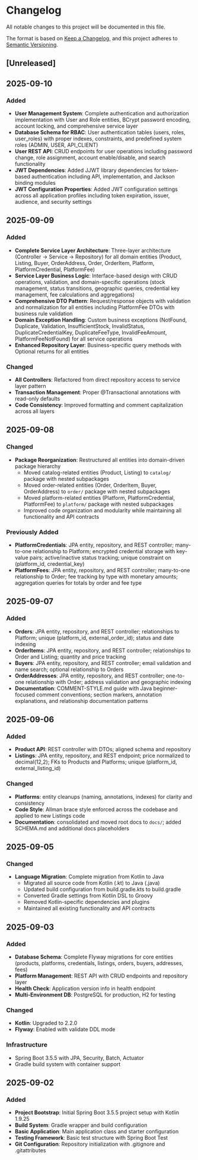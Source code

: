 # Changelog

All notable changes to this project will be documented in this file.

The format is based on [Keep a Changelog](https://keepachangelog.com/en/1.0.0/),
and this project adheres to [Semantic Versioning](https://semver.org/spec/v2.0.0.html).

## [Unreleased]

## 2025-09-10

### Added
- **User Management System**: Complete authentication and authorization implementation with User and Role entities, BCrypt password encoding, account locking, and comprehensive service layer
- **Database Schema for RBAC**: User authentication tables (users, roles, user_roles) with proper indexes, constraints, and predefined system roles (ADMIN, USER, API_CLIENT)
- **User REST API**: CRUD endpoints for user operations including password change, role assignment, account enable/disable, and search functionality
- **JWT Dependencies**: Added JJWT library dependencies for token-based authentication including API, implementation, and Jackson binding modules
- **JWT Configuration Properties**: Added JWT configuration settings across all application profiles including token expiration, issuer, audience, and security settings

## 2025-09-09 

### Added
- **Complete Service Layer Architecture**: Three-layer architecture (Controller → Service → Repository) for all domain entities (Product, Listing, Buyer, OrderAddress, Order, OrderItem, Platform, PlatformCredential, PlatformFee)
- **Service Layer Business Logic**: Interface-based design with CRUD operations, validation, and domain-specific operations (stock management, status transitions, geographic queries, credential key management, fee calculations and aggregations)
- **Comprehensive DTO Pattern**: Request/response objects with validation and normalization for all entities including PlatformFee DTOs with business rule validation
- **Domain Exception Handling**: Custom business exceptions (NotFound, Duplicate, Validation, InsufficientStock, InvalidStatus, DuplicateCredentialKey, DuplicateFeeType, InvalidFeeAmount, PlatformFeeNotFound) for all service operations
- **Enhanced Repository Layer**: Business-specific query methods with Optional returns for all entities

### Changed
- **All Controllers**: Refactored from direct repository access to service layer pattern
- **Transaction Management**: Proper @Transactional annotations with read-only defaults
- **Code Consistency**: Improved formatting and comment capitalization across all layers

## 2025-09-08

### Changed
- **Package Reorganization**: Restructured all entities into domain-driven package hierarchy
  - Moved catalog-related entities (Product, Listing) to `catalog/` package with nested subpackages
  - Moved order-related entities (Order, OrderItem, Buyer, OrderAddress) to `order/` package with nested subpackages
  - Moved platform-related entities (Platform, PlatformCredential, PlatformFee) to `platform/` package with nested subpackages
  - Improved code organization and modularity while maintaining all functionality and API contracts

### Previously Added
- **PlatformCredentials**: JPA entity, repository, and REST controller; many-to-one relationship to Platform; encrypted credential storage with key-value pairs; active/inactive status tracking; unique constraint on (platform_id, credential_key)
- **PlatformFees**: JPA entity, repository, and REST controller; many-to-one relationship to Order; fee tracking by type with monetary amounts; aggregation queries for totals by order and fee type

## 2025-09-07

### Added
- **Orders**: JPA entity, repository, and REST controller; relationships to Platform; unique (platform_id, external_order_id); status and date indexing
- **OrderItems**: JPA entity, repository, and REST controller; relationships to Order and Listing; quantity and price tracking
- **Buyers**: JPA entity, repository, and REST controller; email validation and name search; optional relationship to Orders
- **OrderAddresses**: JPA entity, repository, and REST controller; one-to-one relationship with Order; address validation and geographic indexing
- **Documentation**: COMMENT-STYLE.md guide with Java beginner-focused comment conventions; section markers, annotation explanations, and relationship documentation patterns

## 2025-09-06

### Added
- **Product API**: REST controller with DTOs; aligned schema and repository
- **Listings**: JPA entity, repository, and REST endpoint; price normalized to decimal(12,2); FKs to Products and Platforms; unique (platform_id, external_listing_id)

### Changed
- **Platforms**: entity cleanups (naming, annotations, indexes) for clarity and consistency
- **Code Style**: Allman brace style enforced across the codebase and applied to new Listings code
- **Documentation**: consolidated and moved root docs to `docs/`; added SCHEMA.md and additional docs placeholders

## 2025-09-05

### Changed
- **Language Migration**: Complete migration from Kotlin to Java
  - Migrated all source code from Kotlin (.kt) to Java (.java)
  - Updated build configuration from build.gradle.kts to build.gradle
  - Converted Gradle settings from Kotlin DSL to Groovy
  - Removed Kotlin-specific dependencies and plugins
  - Maintained all existing functionality and API contracts

## 2025-09-03

### Added
- **Database Schema**: Complete Flyway migrations for core entities (products, platforms, credentials, listings, orders, buyers, addresses, fees)
- **Platform Management**: REST API with CRUD endpoints and repository layer
- **Health Check**: Application version info in health endpoint
- **Multi-Environment DB**: PostgreSQL for production, H2 for testing

### Changed
- **Kotlin**: Upgraded to 2.2.0
- **Flyway**: Enabled with validate DDL mode

### Infrastructure
- Spring Boot 3.5.5 with JPA, Security, Batch, Actuator
- Gradle build system with container support

## 2025-09-02

### Added
- **Project Bootstrap**: Initial Spring Boot 3.5.5 project setup with Kotlin 1.9.25
- **Build System**: Gradle wrapper and build configuration
- **Basic Application**: Main application class and starter configuration
- **Testing Framework**: Basic test structure with Spring Boot Test
- **Git Configuration**: Repository initialization with .gitignore and .gitattributes
